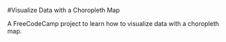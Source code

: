 #Visualize Data with a Choropleth Map

A FreeCodeCamp project to learn how to visualize data with a choropleth map.
